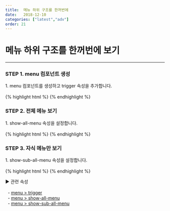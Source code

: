 ```yaml
---
title:  메뉴 하위 구조를 한꺼번에
date:   2018-12-10
categories: ["latest","adv"]
order: 21
---
```


메뉴 하위 구조를 한꺼번에 보기
===

---

### STEP 1. menu 컴포넌트 생성
<div>1. menu 컴포넌트를 생성하고 trigger 속성을 추가합니다.</div>
<br>
{% highlight html %}
<sbux-menu id="sbIdx1_1" name="sbTagNm1_1" uitype="normal" trigger="hover">
   <brand-item text="SoftBowl"></brand-item>
   <menu-item text="SBUx">
       <menu-item text="input"></menu-item>
       <menu-item text="select"></menu-item>
   </menu-item>
   <menu-item text="SBChart"></menu-item>
   <menu-item text="SBGrid">
        <menu-item text="SBGrid 2.1"></menu-item>
        <menu-item text="SBGrid 2.5"></menu-item>
   </menu-item>
</sbux-menu>
{% endhighlight %}

### STEP 2. 전체 메뉴 보기
<div>1. show-all-menu 속성을 설정합니다.</div>
<br>
{% highlight html %}
<sbux-menu id="sbIdx1_1" name="sbTagNm1_1" uitype="normal" trigger="hover" show-all-menu="true">
   <brand-item text="SoftBowl"></brand-item>
   <menu-item text="SBUx">
       <menu-item text="input"></menu-item>
       <menu-item text="select"></menu-item>
   </menu-item>
   <menu-item text="SBChart"></menu-item>
   <menu-item text="SBGrid">
        <menu-item text="SBGrid 2.1"></menu-item>
        <menu-item text="SBGrid 2.5"></menu-item>
   </menu-item>
</sbux-menu>
{% endhighlight %}

### STEP 3. 자식 메뉴만 보기
<div>1. show-sub-all-menu 속성을 설정합니다.</div>
<br>
{% highlight html %}
<sbux-menu id="sbIdx1_1" name="sbTagNm1_1" uitype="normal" trigger="hover" show-sub-all-menu="true">
   <brand-item text="SoftBowl"></brand-item>
   <menu-item text="SBUx">
       <menu-item text="input"></menu-item>
       <menu-item text="select"></menu-item>
   </menu-item>
   <menu-item text="SBChart"></menu-item>
   <menu-item text="SBGrid">
        <menu-item text="SBGrid 2.1"></menu-item>
        <menu-item text="SBGrid 2.5"></menu-item>
   </menu-item>
</sbux-menu>
{% endhighlight %}

<sbux-tabs id="explainTab" name="explainTab" uitype="normal" title-target-id-array="exTab1" 
           title-text-array="설명">
</sbux-tabs>
<div class="tab-content">
    <div id="exTab1">
        ▶ 관련 속성<br><br>
        &nbsp;&nbsp;- <a href="https://softbowllab.github.io/sbux/attribute/latest/menu.trigger#menu" target="_blank">menu > trigger</a><br>
        &nbsp;&nbsp;- <a href="https://softbowllab.github.io/sbux/attribute/latest/menu.showallmenu#menu" target="_blank">menu > show-all-menu</a><br>
        &nbsp;&nbsp;- <a href="https://softbowllab.github.io/sbux/attribute/latest/menu.showsuballmenu#menu" target="_blank">menu > show-sub-all-menu</a><br>
    </div>
</div>